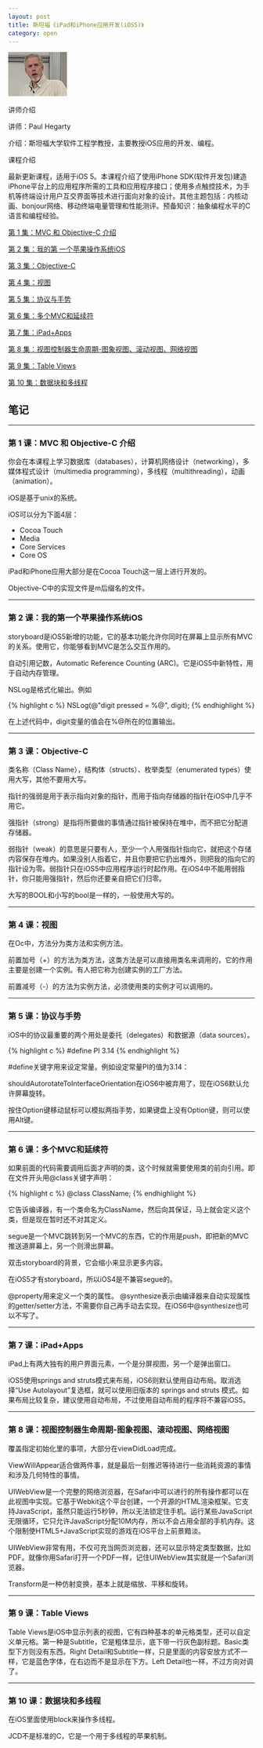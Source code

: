```yaml
---
layout: post
title: 斯坦福《iPad和iPhone应用开发(iOS5)》
category: open
---
```

<img class="cover" alt="201205231357294b512" src="/images/2013/01/201205231357294b512.jpg" width="120" height="90" />

讲师介绍

讲师：Paul Hegarty

介绍：斯坦福大学软件工程学教授，主要教授iOS应用的开发、编程。

课程介绍

最新更新课程，适用于iOS 5。本课程介绍了使用iPhone SDK(软件开发包)建造iPhone平台上的应用程序所需的工具和应用程序接口；使用多点触控技术，为手机等终端设计用户互交界面等技术进行面向对象的设计。其他主题包括：内核动画、bonjour网络、移动终端电量管理和性能测评。预备知识：抽象编程水平的C语言和编程经验。

[第 1 集：MVC 和 Objective-C 介绍]()

[第 2 集：我的第 一个苹果操作系统iOS]()

[第 3 集：Objective-C]()

[第 4 集：视图]()

[第 5 集：协议与手势]()

[第 6 集：多个MVC和延续符]()

[第 7 集：iPad+Apps]()

[第 8 集：视图控制器生命周期-图象视图、滚动视图、网络视图]()

[第 9 集：Table Views]()

[第 10 集：数据块和多线程]()

## 笔记

---

### 第 1 课：MVC 和 Objective-C 介绍

你会在本课程上学习数据库（databases），计算机网络设计（networking），多媒体程式设计（multimedia programming），多线程（multithreading），动画（animation）。

iOS是基于unix的系统。

iOS可以分为下面4层：

* Cocoa Touch
* Media
* Core Services
* Core OS

iPad和iPhone应用大部分是在Cocoa Touch这一层上进行开发的。

Objective-C中的实现文件是m后缀名的文件。

---

### 第 2 课：我的第一个苹果操作系统iOS

storyboard是iOS5新增的功能，它的基本功能允许你同时在屏幕上显示所有MVC的关系。使用它，你能够看到MVC是怎么交互作用的。

自动引用记数，Automatic Reference Counting (ARC)。它是iOS5中新特性，用于自动内存管理。

NSLog是格式化输出。例如

{% highlight c %}
NSLog(@"digit pressed = %@", digit);
{% endhighlight %}

在上述代码中，digit变量的值会在%@所在的位置输出。

---

### 第 3 课：Objective-C

类名称（Class Name），结构体（structs）、枚举类型（enumerated types）使用大写，其他不要用大写。

指针的强弱是用于表示指向对象的指针，而用于指向存储器的指针在iOS中几乎不用它。

强指针（strong）是指将所要做的事情通过指针被保持在堆中，而不把它分配道存储器。

弱指针（weak）的意思是只要有人，至少一个人用强指针指向它，就把这个存储内容保存在堆内。如果没别人指着它，并且你要把它扔出堆外，则把我的指向它的指针设为零。弱指针只在iOS5中应用程序运行时起作用。在iOS4中不能用弱指针，你只能用强指针，然后你还要亲自把它们归零。

大写的BOOL和小写的bool是一样的，一般使用大写的。

---

### 第 4 课：视图

在Oc中，方法分为类方法和实例方法。

前置加号（+）的方法为类方法，这类方法是可以直接用类名来调用的，它的作用主要是创建一个实例。有人把它称为创建实例的工厂方法。

前置减号（-）的方法为实例方法，必须使用类的实例才可以调用的。

---

### 第 5 课：协议与手势

iOS中的协议最重要的两个用处是委托（delegates）和数据源（data sources）。

{% highlight c %}
#define PI 3.14
{% endhighlight %}

#define关键字用来设定常量。例如设定常量PI的值为3.14：

shouldAutorotateToInterfaceOrientation在iOS6中被弃用了，现在iOS6默认允许屏幕旋转。

按住Option键移动鼠标可以模拟两指手势，如果键盘上没有Option键，则可以使用Alt键。

---

### 第 6 课：多个MVC和延续符

如果前面的代码需要调用后面才声明的类，这个时候就需要使用类的前向引用。即在文件开头用@class关键字声明：

{% highlight c %}
@class ClassName;
{% endhighlight %}

它告诉编译器，有一个类命名为ClassName，然后向其保证，马上就会定义这个类，但是现在暂时还不对其定义。

segue是一个MVC跳转到另一个MVC的东西，它的作用是push，即把新的MVC推送道屏幕上，另一个则滑出屏幕。

双击storyboard的背景，它会缩小来显示更多内容。

在iOS5才有storyboard，所以iOS4是不兼容segue的。

@property用来定义一个类的属性。
@synthesize表示由编译器来自动实现属性的getter/setter方法，不需要你自己再手动去实现。在iOS6中@synthesize也可以不写了。

---

### 第 7 课：iPad+Apps

iPad上有两大独有的用户界面元素，一个是分屏视图，另一个是弹出窗口。

iOS5使用springs and struts模式来布局，iOS6则默认使用自动布局。取消选择“Use Autolayout”复选框，就可以使用旧版本的 springs and struts 模式。如果布局比较复杂，建议使用自动布局，不过使用自动布局的程序将不兼容iOS5。

---

### 第 8 课：视图控制器生命周期-图象视图、滚动视图、网络视图

覆盖指定初始化里的事项，大部分在viewDidLoad完成。

ViewWillAppear适合做两件事，就是最后一刻推迟等待进行一些消耗资源的事情和涉及几何特性的事情。

UIWebView是一个完整的网络浏览器，在Safari中可以进行的所有操作都可以在此视图中实现。它基于Webkit这个平台创建，一个开源的HTML渲染框架。它支持JavaScript，虽然只能运行5秒钟，所以无法锁定住手机。运行某些JavaScript无限循环，它只允许JavaScript分配10M内存，所以不会占用全部的手机内存。这个限制使HTML5+JavaScript实现的游戏在iOS平台上前景黯淡。

UIWebView非常有用，不仅可充当网页浏览器，还可以显示特定类型数据，比如PDF。就像你用Safari打开一个PDF一样，记住UIWebView其实就是一个Safari浏览器。

Transform是一种仿射变换，基本上就是缩放、平移和旋转。

---

### 第 9 课：Table Views

Table Views是iOS中显示列表的视图，它有四种基本的单元格类型，还可以自定义单元格。第一种是Subtitle，它是粗体显示，底下带一行灰色副标题。Basic类型下方则没有东西。Right Detail和Subtitle一样，只是里面的内容安放方式不一样，它是蓝色字体，在右边而不是显示在下方。Left Detail也一样，不过方向对调了。

---

### 第 10 课：数据块和多线程

在iOS里面使用block来操作多线程。

JCD不是标准的C，它是一个用于多线程的苹果机制。
